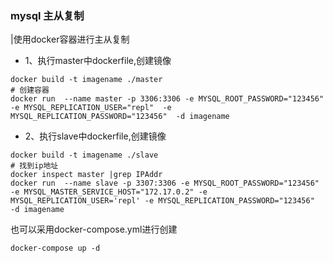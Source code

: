 ### mysql 主从复制
|使用docker容器进行主从复制
- 1、执行master中dockerfile,创建镜像
```
docker build -t imagename ./master
# 创建容器
docker run  --name master -p 3306:3306 -e MYSQL_ROOT_PASSWORD="123456" -e MYSQL_REPLICATION_USER="repl"  -e MYSQL_REPLICATION_PASSWORD="123456"  -d imagename

```

- 2、执行slave中dockerfile,创建镜像
```
docker build -t imagename ./slave
# 找到ip地址
docker inspect master |grep IPAddr 
docker run  --name slave -p 3307:3306 -e MYSQL_ROOT_PASSWORD="123456" -e MYSQL_MASTER_SERVICE_HOST="172.17.0.2" -e MYSQL_REPLICATION_USER='repl' -e MYSQL_REPLICATION_PASSWORD="123456"   -d imagename

```

也可以采用docker-compose.yml进行创建
```
docker-compose up -d
```
